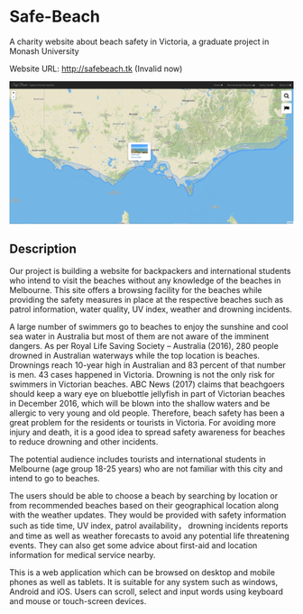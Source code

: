 # Safe-Beach
A charity website about beach safety in Victoria, a graduate project in Monash University

Website URL: http://safebeach.tk (Invalid now)

![Website Index](https://github.com/wayneho25/safe-beach/raw/master/index.png)

## Description
Our project is building a website for backpackers and international students who intend to visit the beaches without any knowledge of the beaches in Melbourne. This site offers a browsing facility for the beaches while providing the safety measures in place at the respective beaches such as patrol information, water quality, UV index, weather and drowning incidents.

A large number of swimmers go to beaches to enjoy the sunshine and cool sea water in Australia but most of them are not aware of the imminent dangers. As per Royal Life Saving Society – Australia (2016), 280 people drowned in Australian waterways while the top location is beaches. Drownings reach 10-year high in Australian and 83 percent of that number is men. 43 cases happened in Victoria. Drowning is not the only risk for swimmers in Victorian beaches. ABC News (2017) claims that beachgoers should keep a wary eye on bluebottle jellyfish in part of Victorian beaches in December 2016, which will be blown into the shallow waters and be allergic to very young and old people. Therefore, beach safety has been a great problem for the residents or tourists in Victoria. For avoiding more injury and death, it is a good idea to spread safety awareness for beaches to reduce drowning and other incidents.

The potential audience includes tourists and international students in Melbourne (age group 18-25 years) who are not familiar with this city and intend to go to beaches.

The users should be able to choose a beach by searching by location or from recommended beaches based on their geographical location along with the weather updates. They would be provided with safety information such as tide time, UV index, patrol availability， drowning incidents reports and time as well as weather forecasts to avoid any potential life threatening events. They can also get some advice about first-aid and location information for medical service nearby.

This is a web application which can be browsed on desktop and mobile phones as well as tablets. It is suitable for any system such as windows, Android and iOS. Users can scroll, select and input words using keyboard and mouse or touch-screen devices.
